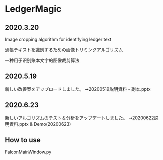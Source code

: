 # LedgerMagic


## 2020.3.20

Image cropping algorithm for identifying ledger text

通帳テキストを識別するための画像トリミングアルゴリズム

一种用于识别账本文字的图像裁剪算法

## 2020.5.19
新しい改善案をアップロードしました。
➞20200519説明資料 - 副本.pptx

## 2020.6.23
新しいアルゴリズムのテスト＆分析をアップデートしました。
➞20200622説明資料.pptx & Demo(20200623)

## How to use

FalconMainWindow.py



